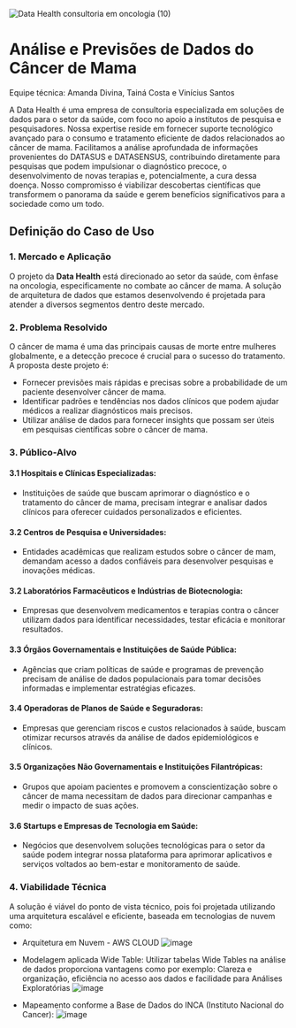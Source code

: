 ![Data Health consultoria em oncologia (10)](https://github.com/user-attachments/assets/80357742-fbb6-480f-be73-76b0d2d40f1e)

# Análise e Previsões de Dados do Câncer de Mama
Equipe técnica: Amanda Divina, Tainá Costa e Vinícius Santos

A Data Health é uma empresa de consultoria especializada em soluções de dados para o setor da saúde, com foco no apoio a institutos de pesquisa e pesquisadores. Nossa expertise reside em fornecer suporte tecnológico avançado para o consumo e tratamento eficiente de dados relacionados ao câncer de mama. Facilitamos a análise aprofundada de informações provenientes do DATASUS e DATASENSUS, contribuindo diretamente para pesquisas que podem impulsionar o diagnóstico precoce, o desenvolvimento de novas terapias e, potencialmente, a cura dessa doença. Nosso compromisso é viabilizar descobertas científicas que transformem o panorama da saúde e gerem benefícios significativos para a sociedade como um todo.

## Definição do Caso de Uso

### 1. **Mercado e Aplicação**

O projeto da **Data Health** está direcionado ao setor da saúde, com ênfase na oncologia, especificamente no combate ao câncer de mama. A solução de arquitetura de dados que estamos desenvolvendo é projetada para atender a diversos segmentos dentro deste mercado.

### 2. **Problema Resolvido**

O câncer de mama é uma das principais causas de morte entre mulheres globalmente, e a detecção precoce é crucial para o sucesso do tratamento. A proposta deste projeto é:
- Fornecer previsões mais rápidas e precisas sobre a probabilidade de um paciente desenvolver câncer de mama.
- Identificar padrões e tendências nos dados clínicos que podem ajudar médicos a realizar diagnósticos mais precisos.
- Utilizar análise de dados para fornecer insights que possam ser úteis em pesquisas científicas sobre o câncer de mama.

### 3. **Público-Alvo**

#### 3.1 **Hospitais e Clínicas Especializadas**: 
- Instituições de saúde que buscam aprimorar o diagnóstico e o tratamento do câncer de mama, precisam integrar e analisar dados clínicos para oferecer cuidados personalizados e eficientes.

#### 3.2 **Centros de Pesquisa e Universidades**:
- Entidades acadêmicas que realizam estudos sobre o câncer de mam, demandam acesso a dados confiáveis para desenvolver pesquisas e inovações médicas.

#### 3.2 **Laboratórios Farmacêuticos e Indústrias de Biotecnologia**:

- Empresas que desenvolvem medicamentos e terapias contra o câncer utilizam dados para identificar necessidades, testar eficácia e monitorar resultados.

#### 3.3 **Órgãos Governamentais e Instituições de Saúde Pública**:
- Agências que criam políticas de saúde e programas de prevenção precisam de análise de dados populacionais para tomar decisões informadas e implementar estratégias eficazes.

#### 3.4 **Operadoras de Planos de Saúde e Seguradoras**:
- Empresas que gerenciam riscos e custos relacionados à saúde, buscam otimizar recursos através da análise de dados epidemiológicos e clínicos.

#### 3.5 **Organizações Não Governamentais e Instituições Filantrópicas**:
- Grupos que apoiam pacientes e promovem a conscientização sobre o câncer de mama necessitam de dados para direcionar campanhas e medir o impacto de suas ações.

#### 3.6 **Startups e Empresas de Tecnologia em Saúde**:
- Negócios que desenvolvem soluções tecnológicas para o setor da saúde podem integrar nossa plataforma para aprimorar aplicativos e serviços voltados ao bem-estar e monitoramento de saúde.

### 4. **Viabilidade Técnica**

A solução é viável do ponto de vista técnico, pois foi projetada utilizando uma arquitetura escalável e eficiente, baseada em tecnologias de nuvem como:
- Arquitetura em Nuvem - AWS CLOUD
  ![image](https://github.com/user-attachments/assets/99c4834d-cbb9-42fc-9499-ae675f25d1a0)
  
- Modelagem aplicada Wide Table: Utilizar tabelas Wide Tables na análise de dados proporciona vantagens como por exemplo: Clareza e organização, eficiência no acesso aos dados e facilidade para Análises Exploratórias
![image](https://github.com/user-attachments/assets/75b72338-a964-4a8e-8a32-ea5caebdbb30)

- Mapeamento conforme a Base de Dados do INCA (Instituto Nacional do Cancer):
 ![image](https://github.com/user-attachments/assets/cb3553ab-6350-4eb0-983b-a0b060722268)




